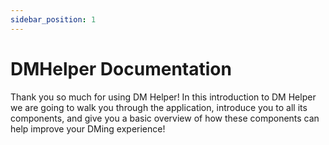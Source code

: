 ```yaml
---
sidebar_position: 1
---
```


# DMHelper Documentation

Thank you so much for using DM Helper! In this introduction to DM Helper we are going to walk you through the application, introduce you to all its components, and give you a basic overview of how these components can help improve your DMing experience!
